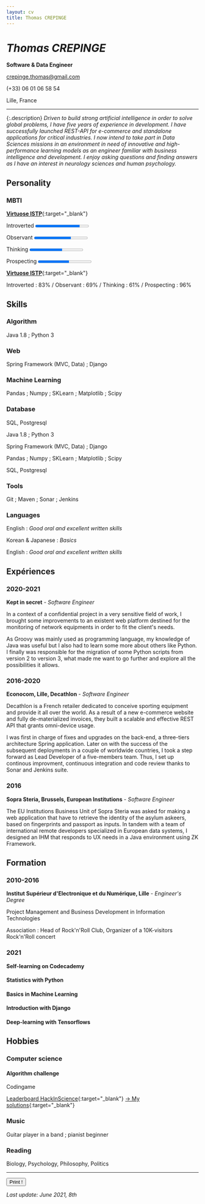 ```yaml
---
layout: cv
title: Thomas CREPINGE
---
```

# *Thomas CREPINGE*

**Software & Data Engineer**

[crepinge.thomas@gmail.com](mailto:crepinge.thomas@gmail.com)

(+33) 06 01 06 58 54

Lille, France

---

{:.description}
*Driven to build strong artificial intelligence in order to solve global problems, I have five years of experience in development.
I have successfully launched REST-API for e-commerce and standalone applications for critical industries. 
I now intend to take part in Data Sciences missions in an environment in need of innovative and high-performance learning models as an engineer familiar with business intelligence and development.
I enjoy asking questions and finding answers as I have an interest in neurology sciences and human psychology.*

## Personality

### MBTI

<div class= "screen" markdown="1">

[**Virtuose ISTP**](https://www.16personalities.com/istps-at-work){:target="_blank"}

Introverted <progress max="100" value="83"></progress>

Observant <progress max="100" value="69"></progress>

Thinking <progress max="100" value="61"></progress>

Prospecting <progress max="100" value="58"></progress>

</div>

<div class= "print" markdown="1">

[**Virtuose ISTP**](https://www.16personalities.com/istps-at-work){:target="_blank"}

Introverted : 83% / Observant : 69% / Thinking : 61% / Prospecting : 96%

</div>

## Skills

### Algorithm 

Java 1.8 ; Python 3

### Web 

Spring Framework (MVC, Data) ; Django

### Machine Learning 

Pandas ; Numpy ; SKLearn ; Matplotlib ; Scipy

### Database

SQL, Postgresql

<div class= "print" markdown="1">

Java 1.8 ; Python 3

Spring Framework (MVC, Data) ; Django

Pandas ; Numpy ; SKLearn ; Matplotlib ; Scipy

SQL, Postgresql

</div>

### Tools

Git ; Maven ; Sonar ; Jenkins

### Languages

<div class= "screen" markdown="1">

English : *Good oral and excellent written skills* 

Korean & Japanese : *Basics*

</div>

<div class= "print" markdown="1">

English : *Good oral and excellent written skills*

</div>

## Expériences

### 2020-2021
**Kept in secret** - *Software Engineer*

In a context of a confidential project in a very sensitive field of work, I brought some improvements to an existent web platform destined for the monitoring of network equipments in order to fit the client's needs.

As Groovy was mainly used as programming language, my knowledge of Java was useful but I also had to learn some more about others like Python.
I finally was responsible for the migration of some Python scripts from version 2 to version 3, what made me want to go further and explore all the possibilities it allows.


### 2016-2020
**Econocom, Lille, Decathlon** - *Software Engineer*

Decathlon is a French retailer dedicated to conceive sporting equipment and provide it all over the world.
As a result of a new e-commerce website and fully de-materialized invoices, they built a scalable and effective REST API that grants omni-device usage.

I was first in charge of fixes and upgrades on the back-end, a three-tiers architecture Spring application.
Later on with the success of the subsequent deployments in a couple of worldwide countries, I took a step forward as Lead Developer of a five-members team.
Thus, I set up continous improvment, continuous integration and code review thanks to Sonar and Jenkins suite.

### 2016
**Sopra Steria, Brussels, European Institutions** - *Software Engineer*

The EU Institutions Business Unit of Sopra Steria was asked for making a web application that have to retrieve the identity of the asylum askeers, based on fingerprints and passport as inputs.
In tandem with a team of international remote developers specialized in European data systems, I designed an IHM that responds to UX needs in a Java environment using ZK Framework.

## Formation

### 2010-2016
**Institut Supérieur d'Electronique et du Numérique, Lille** - *Engineer's Degree*

Project Management and Business Development in Information Technologies

Association : Head of Rock'n'Roll Club, Organizer of a 10K-visitors Rock'n'Roll concert

### 2021
**Self-learning on Codecademy**

#### Statistics with Python

#### Basics in Machine Learning

#### Introduction with Django

#### Deep-learning with Tensorflows

## Hobbies

### Computer science

#### Algorithm challenge

Codingame

[Leaderboard HackInScience](https://www.hackinscience.org/leaderboard/){:target="_blank"}
[ -> My solutions](https://github.com/ThomasCREPINGE/hackinsciencesprojects){:target="_blank"}

### Music
Guitar player in a band ; pianist beginner

### Reading
Biology, Psychology, Philosophy, Politics

<div class= "screen" markdown="1">

---

<button id="bt-print" onclick="window.print();">Print !</button>

*Last update: June 2021, 8th*

</div>
